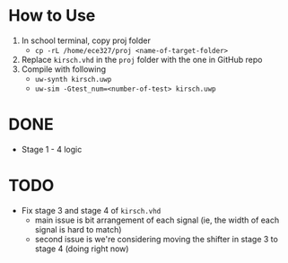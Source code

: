 # How to Use
1. In school terminal, copy proj folder
	- `cp -rL /home/ece327/proj <name-of-target-folder>`
2. Replace `kirsch.vhd` in the `proj` folder with the one in GitHub repo
3. Compile with following
	- `uw-synth kirsch.uwp`
	- `uw-sim -Gtest_num=<number-of-test> kirsch.uwp`

# DONE
- Stage 1 - 4 logic

# TODO
- Fix stage 3 and stage 4 of `kirsch.vhd`
	- main issue is bit arrangement of each signal (ie, the width of each signal is hard to match)
	- second issue is we're considering moving the shifter in stage 3 to stage 4 (doing right now)
